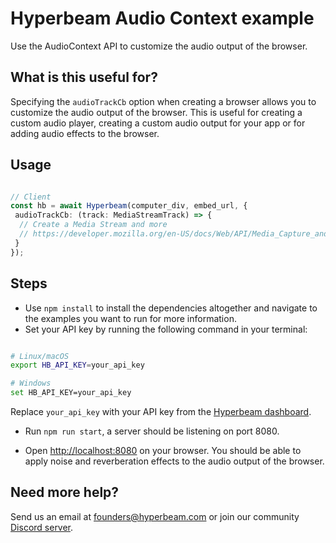 # Hyperbeam Audio Context example

Use the AudioContext API to customize the audio output of the browser.

## What is this useful for?

Specifying the `audioTrackCb` option when creating a browser allows you to customize the audio output of the browser. This is useful for creating a custom audio player, creating a custom audio output for your app or for adding audio effects to the browser.

## Usage

```ts

// Client
const hb = await Hyperbeam(computer_div, embed_url, {
 audioTrackCb: (track: MediaStreamTrack) => {
  // Create a Media Stream and more
  // https://developer.mozilla.org/en-US/docs/Web/API/Media_Capture_and_Streams_API
 }
});

```

## Steps

- Use `npm install` to install the dependencies altogether and navigate to the examples you want to run for more information.
- Set your API key by running the following command in your terminal:

```bash

# Linux/macOS
export HB_API_KEY=your_api_key

# Windows
set HB_API_KEY=your_api_key
```

Replace `your_api_key` with your API key from the [Hyperbeam dashboard](https://hyperbeam.com/dashboard).

- Run `npm run start`, a server should be listening on port 8080.

- Open <http://localhost:8080> on your browser. You should be able to apply noise and reverberation effects to the audio output of the browser.

## Need more help?

Send us an email at [founders@hyperbeam.com](mailto:founders@hyperbeam.com) or join our community [Discord server](https://discord.gg/D78RsGfQjq).
